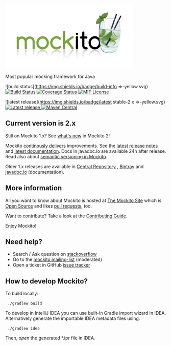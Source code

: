 <a href="http://site.mockito.org">
<img src="https://raw.githubusercontent.com/mockito/mockito/master/src/javadoc/org/mockito/logo.png"
     srcset="https://raw.githubusercontent.com/mockito/mockito/master/src/javadoc/org/mockito/logo@2x.png 2x"
     alt="Mockito" />
</a>

Most popular mocking framework for Java

![build status](https://img.shields.io/badge/build-info =>-yellow.svg) [![Build Status](https://travis-ci.org/mockito/mockito.svg?branch=release/2.x)](https://travis-ci.org/mockito/mockito) [![Coverage Status](https://img.shields.io/codecov/c/github/mockito/mockito.svg)](https://codecov.io/github/mockito/mockito) [![MIT License](http://img.shields.io/badge/license-MIT-green.svg) ](https://github.com/mockito/mockito/blob/master/LICENSE)

![latest release](https://img.shields.io/badge/latest stable-2.x =>-yellow.svg) [ ![Latest release](https://api.bintray.com/packages/mockito/maven/mockito/images/download.svg) ](https://bintray.com/mockito/maven/mockito/_latestVersion) [![Maven Central](https://maven-badges.herokuapp.com/maven-central/org.mockito/mockito-core/badge.svg?style=flat)](https://maven-badges.herokuapp.com/maven-central/org.mockito/mockito-core)

## Current version is 2.x
Still on Mockito 1.x? See [what's new](https://github.com/mockito/mockito/wiki/What%27s-new-in-Mockito-2) in Mockito 2!

Mockito [continously delivers](https://github.com/mockito/mockito/wiki/Continuous-Delivery-Overview) improvements. See the [latest release notes](https://github.com/mockito/mockito/blob/release/2.x/doc/release-notes/official.md) and [latest documentation](http://javadoc.io/page/org.mockito/mockito-core/latest/org/mockito/Mockito.html). Docs in javadoc.io are available 24h after release. Read also about [semantic versioning in Mockito](https://github.com/mockito/mockito/wiki/Semantic-Versioning).

Older 1.x releases are available in 
[Central Repository](http://search.maven.org/#artifactdetails%7Corg.mockito%7Cmockito-core%7C1.10.19%7C)
, [Bintray](https://bintray.com/mockito/maven/mockito/1.10.19/view)
and [javadoc.io](http://www.javadoc.io/doc/org.mockito/mockito-core/1.10.19) (documentation).

## More information

All you want to know about Mockito is hosted at [The Mockito Site](http://site.mockito.org) which is [Open Source](https://github.com/mockito/mockito.github.io) and likes [pull requests](https://github.com/mockito/mockito.github.io/pulls), too.

Want to contribute? Take a look at the [Contributing Guide](https://github.com/mockito/mockito/blob/master/.github/CONTRIBUTING.md).

Enjoy Mockito!

## Need help?

* Search / Ask question on [stackoverflow](http://stackoverflow.com/questions/tagged/mockito)
* Go to the [mockito mailing-list](http://groups.google.com/group/mockito) (moderated)
* Open a ticket in GitHub [issue tracker](https://github.com/mockito/mockito/issues)

## How to develop Mockito?

To build locally:

     ./gradlew build

To develop in IntelliJ IDEA you can use built-in Gradle import wizard in IDEA.
Alternatively generate the importable IDEA metadata files using:

     ./gradlew idea

Then, _open_ the generated *.ipr file in IDEA.
